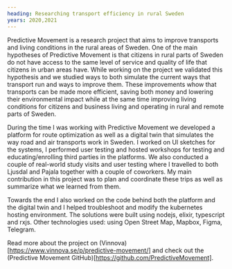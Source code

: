 ```yaml
---
heading: Researching transport efficiency in rural Sweden
years: 2020,2021
---
```


Predictive Movement is a research project that aims to improve transports and living conditions in the rural areas of Sweden. One of the main hypotheses of Predictive Movement is that citizens in rural parts of Sweden do not have access to the same level of service and quality of life that citizens in urban areas have. While working on the project we validated this hypothesis and we studied ways to both simulate the current ways that transport run and ways to improve them. These improvements whow that transports can be made more efficient, saving both money and lowering their environmental impact while at the same time improving living conditions for citizens and business living and operating in rural and remote parts of Sweden.

During the time I was working with Predictive Movement we developed a platform for route optimization as well as a digital twin that simulates the way road and air transports work in Sweden. I worked on UI sketches for the systems, I performed user testing and hosted workshops for testing and educating/enrolling third parties in the platforms. We also conducted a couple of real-world study visits and user testing where I travelled to both Ljusdal and Pajala together with a couple of coworkers. My main contribution in this project was to plan and coordinate these trips as well as summarize what we learned from them.

Towards the end I also worked on the code behind both the platform and the digital twin and I helped troubleshoot and modify the kubernetes hosting environment. The solutions were built using nodejs, elixir, typescript and rxjs. Other technologies used: using Open Street Map, Mapbox, Figma, Telegram.

Read more about the project on (Vinnova)[https://www.vinnova.se/p/predictive-movement/] and check out the (Predictive Movement GitHub)[https://github.com/PredictiveMovement].
